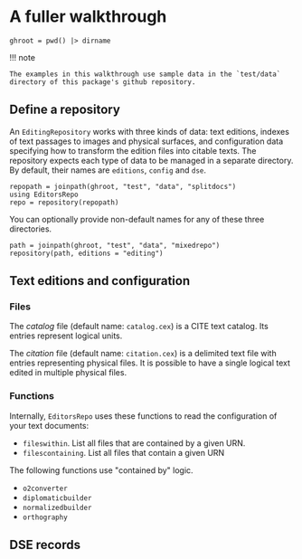 # A fuller walkthrough

```@setup walkthrough
ghroot = pwd() |> dirname
```

!!! note 

    The examples in this walkthrough use sample data in the `test/data` directory of this package's github repository.


## Define a repository

An `EditingRepository` works with three kinds of data: text editions, indexes of text passages to images and physical surfaces, and configuration data specifying how to transform the edition files into citable texts. The repository expects each type of data to be managed in a separate directory.  By default, their names are `editions`, `config` and `dse`.

```@setup walkthrough
repopath = joinpath(ghroot, "test", "data", "splitdocs")
using EditorsRepo
repo = repository(repopath)
```

You can optionally provide non-default names for any of these three directories.

```@setup walkthrough
path = joinpath(ghroot, "test", "data", "mixedrepo")
repository(path, editions = "editing")
```


## Text editions and configuration

### Files

The *catalog* file (default name: `catalog.cex`) is a CITE text catalog.  Its entries represent logical units.

The *citation* file (default name: `citation.cex`) is a delimited text file with entries representing physical files.  It is possible to have a single logical text edited in multiple physical files.

### Functions

Internally, `EditorsRepo` uses these functions to read the configuration of your text documents:

- `fileswithin`.  List all files that are contained by a given URN.
- `filescontaining`.  List all files that contain a given URN

The following functions use "contained by" logic.

- `o2converter`
- `diplomaticbuilder`
- `normalizedbuilder`
- `orthography`

## DSE records

